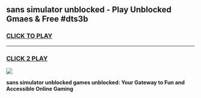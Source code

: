 
## sans simulator unblocked - Play Unblocked Gmaes & Free #dts3b
<h3>
<a href="https://news.freeplayer.one?title=sans_simulator_unblocked&ref=24F">CLICK TO PLAY</a></h3>
<hr>

<h3>
<a href="https://news.freeplayer.one?title=sans_simulator_unblocked&ref=24F">CLICK 2 PLAY</a>
  
</h3>

<a href="https://news.freeplayer.one?title=sans_simulator_unblocked&ref=24F/"><img src="https://clearcache.store/games.png"></a>


**sans simulator unblocked games unblocked: Your Gateway to Fun and Accessible Online Gaming**
